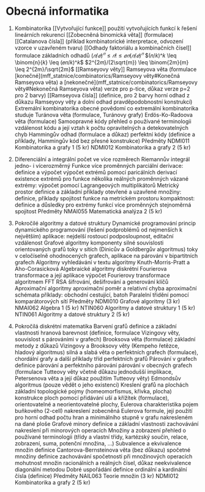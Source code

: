 # Obecná informatika
1. Kombinatorika
	[[Vytvořující funkce]]
		použití vytvořujících funkcí k řešení lineárních rekurencí
		[[Zobecněná binomická věta]] (formulace)
		[[Catalanova čísla]] (příklad kombinatorické interpretace, odvození vzorce v uzavřeném tvaru)
	[[Odhady faktoriálu a kombinačních čísel]]
		formulace základních odhadů
			$(𝑛/𝑒)^𝑛 \leq 𝑛! \leq 𝑒𝑛(𝑛/𝑒)^𝑛$
			$(𝑛/𝑘)^𝑘 \leq \binom{n}{𝑘} \leq (𝑒𝑛/𝑘)^𝑘$
			$2^{2𝑚}/(2\sqrt{m}) \leq \binom{2m}{m} \leq 2^{2m}/\sqrt{2m}$
	[[Ramseyovy věty]]
		Ramseyova věta (formulace [konečné](mff_statnice/combinatorics/Ramseyovy věty#Konečná Ramseyova věta) a [nekonečné](mff_statnice/combinatorics/Ramseyovy věty#Nekonečná Ramseyova věta) verze pro p-tice, důkaz verze p=2 pro 2 barvy)
		[[Ramseyova čísla]] (definice, pro 2 barvy horní odhad z důkazu Ramseyovy věty a dolní odhad pravděpodobnostní konstrukcí)
	Extremální kombinatorika
		obecné povědomí co extremální kombinatorika studuje
		Turánova věta (formulace, Turánovy grafy)
		Erdös-Ko-Radoova věta (formulace)
	Samoopravné kódy
		přehled o používané terminologii
		vzdálenost kódu a její vztah k počtu opravitelných a detekovatelných chyb
		Hammingův odhad (formulace a důkaz)
		perfektní kódy (definice a příklady, Hammingův kód bez přesné konstrukce)
Předměty
	NDMI011 Kombinatorika a grafy 1 (5 kr)
	NDMI012 Kombinatorika a grafy 2 (5 kr)
	
2. Diferenciální a integrální počet ve více rozměrech
	Riemannův integrál jedno- i vícerozměrný
	Funkce více proměnných
		parciální derivace: definice a výpočet
		výpočet extrémů pomocí paricálních derivací
		existence extrémů pro funkce několika reálných proměnných
		vázané extrémy: výpočet pomocí Lagrangeových multiplikátorů
	Metrický prostor
		definice a základní příklady
		otevřené a uzavřené množiny: definice, příklady
		spojitost funkce na metrickém prostoru
		kompaktnost: definice a důsledky pro extrémy funkcí více proměnných
		stejnoměrná spojitost
Předměty
	NMAI055 Matematická analýza 2 (5 kr)

3. Pokročilé algoritmy a datové struktury
	Dynamické programování
		princip dynamického programování (řešení podproblémů od nejmenších k největším)
		aplikace: nejdelší rostoucí podposloupnost, editační vzdálenost
	Grafové algoritmy
		komponenty silné souvislosti orientovaných grafů
		toky v sítích (Dinicův a Goldbergův algoritmus)
		toky v celočíselně ohodnocených grafech, aplikace na párování v bipartitních grafech
	Algoritmy vyhledávání v textu
		algoritmy Knuth-Morris-Pratt a Aho-Corasicková
	Algebraické algoritmy
		diskrétní Fourierova transformace a její aplikace
		výpočet Fourierovy transformace algoritmem FFT
	RSA
		šifrování, dešifrování a generování klíčů
	Aproximační algoritmy
		aproximační poměr a relativní chyba
		aproximační schémata
		příklady: obchodní cestující, batoh
	Paralelní třidění pomocí komparátorových sítí
Předměty
	NDMI010 Grafové algoritmy (3 kr)
	NMAI062 Algebra 1 (5 kr)
	NTIN060 Algoritmy a datové struktury 1 (5 kr)
	NTIN061 Algoritmy a datové struktury 2 (5 kr)

4. Pokročilá diskrétní matematika
	Barvení grafů
		definice a základní vlastnosti
		hranová barevnost (definice, formulace Vizingovy věty, souvislost s párováními v grafech)
		Brooksova věta (formulace)
		základní metody z důkazů Vizingovy a Brooksovy věty (Kempeho řetězce, hladový algoritmus)
		silná a slabá věta o perfektních grafech (formulace), chordální grafy a další příklady tříd perfektních grafů
	Párování v grafech
		definice párování a perfektního párování
		párování v obecných grafech (formulace Tutteovy věty včetně důkazu jednodušší implikace, Petersenova věta a její důkaz použitím Tutteovy věty)
		Edmondsův algoritmus (pouze vědět o jeho existenci)
	Kreslení grafů na plochách
		základní topologické pojmy (homeomorfismus, křivka, plocha)
		konstrukce ploch pomocí přidávání uší a křížítek (formulace), orientovatelné a neorientovatelné plochy, Eulerova charakteristika
		pojem buňkového (2-cell) nakreslení
		zobecněná Eulerova formule, její použití pro horní odhad počtu hran a minimálního stupně v grafu nakresleném na dané ploše
	Grafové minory
		definice a základní vlastnosti
		zachovávání nakreslení při minorových operacích
	Množiny a zobrazení
		přehled o používané terminologii (třídy a vlastní třídy, kartézský součin, relace, zobrazení, suma, potenční množina, …)
	Subvalence a ekvivalence množin
		definice
		Cantorova-Bernsteinova věta (bez důkazu)
		spočetné množiny
			definice
			zachovávání spočetnosti při množinových operacích
		mohutnost množin racionálních a reálných čísel, důkaz neekvivalence diagonální metodou
	Dobré uspořádání
		definice
		ordinální a kardinální čísla (definice)
Předměty
	NAIL063 Teorie množin (3 kr)
	NDMI012 Kombinatorika a grafy 2 (5 kr)